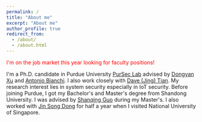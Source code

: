 ```yaml
---
permalink: /
title: "About me"
excerpt: "About me"
author_profile: true
redirect_from: 
  - /about/
  - /about.html
---
```


<span style="color:red">I'm on the job market this year looking for faculty positions!</span><br/>

I'm a Ph.D. candidate in Purdue University [PurSec Lab](https://pursec.cs.purdue.edu/) advised by [Dongyan Xu](https://www.cs.purdue.edu/homes/dxu/) and [Antonio Bianchi](http://antoniobianchi.me/). I also work closely with [Dave (Jing) Tian](https://davejingtian.org/). My research interest lies in system security especially in IoT security. Before joining Purdue, I got my Bachelor's and Master's degree from Shandong University. I was advised by [Shanqing Guo](http://faculty.sdu.edu.cn/guoshanqing/zh_CN/index/521661/list/index.htm) during my Master's. I also worked with [Jin Song Dong](https://www.comp.nus.edu.sg/~dongjs/) for half a year when I visited National University of Singapore.
